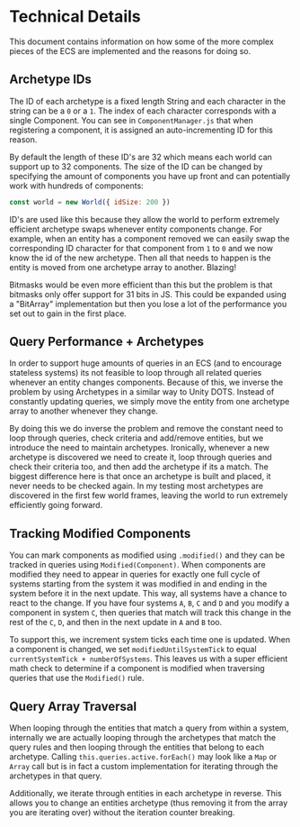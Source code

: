 # Technical Details

This document contains information on how some of the more complex pieces of the ECS are implemented and the reasons for doing so.

## Archetype IDs

The ID of each archetype is a fixed length String and each character in the string can be a `0` or a `1`. The index of each character corresponds with a single Component. You can see in `ComponentManager.js` that when registering a component, it is assigned an auto-incrementing ID for this reason.

By default the length of these ID's are 32 which means each world can support up to 32 components. The size of the ID can be changed by specifying the amount of components you have up front and can potentially work with hundreds of components:

```js
const world = new World({ idSize: 200 })
```

ID's are used like this because they allow the world to perform extremely efficient archetype swaps whenever entity components change. For example, when an entity has a component removed we can easily swap the corresponding ID character for that component from `1` to `0` and we now know the id of the new archetype. Then all that needs to happen is the entity is moved from one archetype array to another. Blazing!

Bitmasks would be even more efficient than this but the problem is that bitmasks only offer support for 31 bits in JS. This could be expanded using a "BitArray" implementation but then you lose a lot of the performance you set out to gain in the first place.

## Query Performance + Archetypes

In order to support huge amounts of queries in an ECS (and to encourage stateless systems) its not feasible to loop through all related queries whenever an entity changes components. Because of this, we inverse the problem by using Archetypes in a similar way to Unity DOTS. Instead of constantly updating queries, we simply move the entity from one archetype array to another whenever they change.

By doing this we do inverse the problem and remove the constant need to loop through queries, check criteria and add/remove entities, but we introduce the need to maintain archetypes. Ironically, whenever a new archetype is discovered we need to create it, loop through queries and check their criteria too, and then add the archetype if its a match. The biggest difference here is that once an archetype is built and placed, it never needs to be checked again. In my testing most archetypes are discovered in the first few world frames, leaving the world to run extremely efficiently going forward.


## Tracking Modified Components

You can mark components as modified using `.modified()` and they can be tracked in queries using `Modified(Component)`. When components are modified they need to appear in queries for exactly one full cycle of systems starting from the system it was modified in and ending in the system before it in the next update. This way, all systems have a chance to react to the change. If you have four systems `A`, `B`, `C` and `D` and you modify a component in system `C`, then queries that match will track this change in the rest of the `C`, `D`, and then in the next update in `A` and `B` too.

To support this, we increment system ticks each time one is updated. When a component is changed, we set `modifiedUntilSystemTick` to equal `currentSystemTick + numberOfSystems`. This leaves us with a super efficient math check to determine if a component is modified when traversing queries that use the `Modified()` rule.

## Query Array Traversal

When looping through the entities that match a query from within a system, internally we are actually looping through the archetypes that match the query rules and then looping through the entities that belong to each archetype. Calling `this.queries.active.forEach()` may look like a `Map` or `Array` call but is in fact a custom implementation for iterating through the archetypes in that query.

Additionally, we iterate through entities in each archetype in reverse. This allows you to change an entities archetype (thus removing it from the array you are iterating over) without the iteration counter breaking.